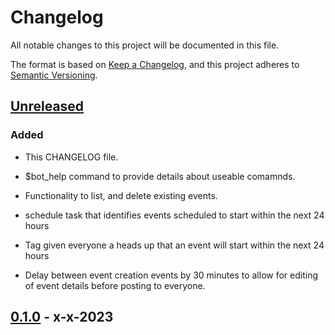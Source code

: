 # Changelog

All notable changes to this project will be documented in this file.

The format is based on [Keep a Changelog](https://keepachangelog.com/en/1.0.0/),
and this project adheres to [Semantic Versioning](https://semver.org/spec/v2.0.0.html).

## [Unreleased]

### Added

- This CHANGELOG file.

- $bot_help command to provide details about useable comamnds.
- Functionality to list, and delete existing events.
- schedule task that identifies events scheduled to start within the next 24 hours
- Tag given everyone a heads up that an event will start within the next 24 hours
- Delay between event creation events by 30 minutes to allow for editing of event details before posting to everyone. 

## [0.1.0] - x-x-2023


[unreleased]: https://github.com/BloomGameStudio/BloomDiscordBot/compare/staging...dev
[0.1.0]: https://github.com/BloomGameStudio/BloomDiscordBot/releases/tag/0.1.0
